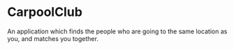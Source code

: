 # CarpoolClub
An application which finds the people who are going to the same location as you, and matches you together.
